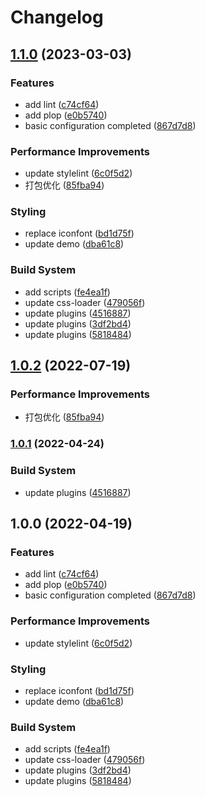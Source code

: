 # Changelog

## [1.1.0](https://github.com/xiaodw/webpack-multi-page-cli/compare/v1.0.2...v1.1.0) (2023-03-03)


### Features

* add lint ([c74cf64](https://github.com/xiaodw/webpack-multi-page-cli/commit/c74cf64dbe55688ebda028c32e0311f27e0df54a))
* add plop ([e0b5740](https://github.com/xiaodw/webpack-multi-page-cli/commit/e0b5740893aa9a72ac9e87023bdc2618ae067d2c))
* basic configuration completed ([867d7d8](https://github.com/xiaodw/webpack-multi-page-cli/commit/867d7d8600f2ec0631abf4d26463ebe7109b00d1))


### Performance Improvements

* update stylelint ([6c0f5d2](https://github.com/xiaodw/webpack-multi-page-cli/commit/6c0f5d237a0515876351e5432450831a44694564))
* 打包优化 ([85fba94](https://github.com/xiaodw/webpack-multi-page-cli/commit/85fba949574cead64a7b4bcbe03b69240e869256))


### Styling

* replace iconfont ([bd1d75f](https://github.com/xiaodw/webpack-multi-page-cli/commit/bd1d75f7e2115bdc892d9fdf53bf9c701b85f01f))
* update demo ([dba61c8](https://github.com/xiaodw/webpack-multi-page-cli/commit/dba61c8d3c20159f8823a91cf13adfe5ffe5ee4b))


### Build System

* add scripts ([fe4ea1f](https://github.com/xiaodw/webpack-multi-page-cli/commit/fe4ea1f73c18aea980b492611f0534b660fb8b8a))
* update css-loader ([479056f](https://github.com/xiaodw/webpack-multi-page-cli/commit/479056fbd87a9a5444d61ffbf7c5d44d3b94c8f1))
* update plugins ([4516887](https://github.com/xiaodw/webpack-multi-page-cli/commit/4516887aa022e40c8131e5a39125e8f2645d4cd9))
* update plugins ([3df2bd4](https://github.com/xiaodw/webpack-multi-page-cli/commit/3df2bd4e76fc18132416f259fae62f089b6c37b1))
* update plugins ([5818484](https://github.com/xiaodw/webpack-multi-page-cli/commit/581848460b40d99fa26ea1079e1a53dae96695ec))

## [1.0.2](https://github.com/kailong321200875/webpack-multi-page-cli/compare/v1.0.1...v1.0.2) (2022-07-19)


### Performance Improvements

* 打包优化 ([85fba94](https://github.com/kailong321200875/webpack-multi-page-cli/commit/85fba949574cead64a7b4bcbe03b69240e869256))

### [1.0.1](https://github.com/kailong321200875/webpack-multi-page-cli/compare/v1.0.0...v1.0.1) (2022-04-24)


### Build System

* update plugins ([4516887](https://github.com/kailong321200875/webpack-multi-page-cli/commit/4516887aa022e40c8131e5a39125e8f2645d4cd9))

## 1.0.0 (2022-04-19)


### Features

* add lint ([c74cf64](https://github.com/kailong321200875/webpack-multi-page-cli/commit/c74cf64dbe55688ebda028c32e0311f27e0df54a))
* add plop ([e0b5740](https://github.com/kailong321200875/webpack-multi-page-cli/commit/e0b5740893aa9a72ac9e87023bdc2618ae067d2c))
* basic configuration completed ([867d7d8](https://github.com/kailong321200875/webpack-multi-page-cli/commit/867d7d8600f2ec0631abf4d26463ebe7109b00d1))


### Performance Improvements

* update stylelint ([6c0f5d2](https://github.com/kailong321200875/webpack-multi-page-cli/commit/6c0f5d237a0515876351e5432450831a44694564))


### Styling

* replace iconfont ([bd1d75f](https://github.com/kailong321200875/webpack-multi-page-cli/commit/bd1d75f7e2115bdc892d9fdf53bf9c701b85f01f))
* update demo ([dba61c8](https://github.com/kailong321200875/webpack-multi-page-cli/commit/dba61c8d3c20159f8823a91cf13adfe5ffe5ee4b))


### Build System

* add scripts ([fe4ea1f](https://github.com/kailong321200875/webpack-multi-page-cli/commit/fe4ea1f73c18aea980b492611f0534b660fb8b8a))
* update css-loader ([479056f](https://github.com/kailong321200875/webpack-multi-page-cli/commit/479056fbd87a9a5444d61ffbf7c5d44d3b94c8f1))
* update plugins ([3df2bd4](https://github.com/kailong321200875/webpack-multi-page-cli/commit/3df2bd4e76fc18132416f259fae62f089b6c37b1))
* update plugins ([5818484](https://github.com/kailong321200875/webpack-multi-page-cli/commit/581848460b40d99fa26ea1079e1a53dae96695ec))
